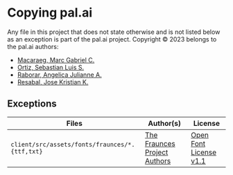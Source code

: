 # Copying pal.ai

Any file in this project that does not state otherwise and is not listed below as an exception is part of the pal.ai project. Copyright &copy; 2023 belongs to the pal.ai authors:

* [Macaraeg, Marc Gabriel C.](https://github.com/SporadicToast)
* [Ortiz, Sebastian Luis S.](https://github.com/BastiDood)
* [Raborar, Angelica Julianne A.](https://github.com/Anjellyrika)
* [Resabal, Jose Kristian K.](https://github.com/jkrperson)

## Exceptions

Files | Author(s) | License
--- | --- | ---
`client/src/assets/fonts/fraunces/*.{ttf,txt}` | [The Fraunces Project Authors](https://github.com/undercasetype/Fraunces) | [Open Font License v1.1](./client/src/assets/fonts/fraunces/OFL.txt)
